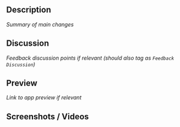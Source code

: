 ## Description

_Summary of main changes_

## Discussion

_Feedback discussion points if relevant (should also tag as `Feedback Discussion`)_

## Preview

_Link to app preview if relevant_

## Screenshots / Videos
